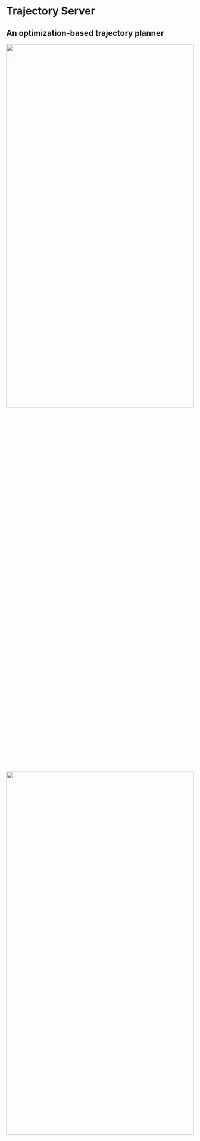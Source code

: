 # Trajectory Server
## An optimization-based trajectory planner
<img src="https://github.com/swgmone/trajectory_server/images/traj.png" width = 100% height = 50% />
<img src="https://github.com/swgmone/trajectory_server/images/traj_field.png" width = 100% height = 50% />

## Authors
  * Lorenzo Gentilini - PhD Student
    * Email: lorenzo.gentilini6@unibo.it
  * Simone Rossi - PhD Student
    * Email: simone.rossi39@unibo.it
  * Dario Mengoli - PhD Student
    * Email: dario.mengoli2@unibo.it
  * Andrea Eusebi - Research Fellow
    * Email: andrea.eusebi5@unibo.it
  * Lorenzo Marconi - Full Professor
    * Email: lorenzo.marconi@unibo.it


## Reference
If you make use of this code, please cite:
* L. Gentilini, S. Rossi, D. Mengoli, A. Eusebi, L. Marconi. **Trajectory Planning ROS Service for an Autonomous Agricultural Robot**. IEEE MetroAgriFor 2021. ([Paper](--), [BibTex](--)).